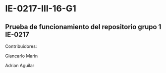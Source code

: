 # IE-0217-III-16-G1
Prueba de funcionamiento del repositorio grupo 1 IE-0217
------------
Contribuidores:

Giancarlo Marin 

Adrian Aguilar
